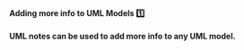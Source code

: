 <div id="title">

#### Adding more info to UML Models :one:

</div>

<div id="body">

**UML notes can be used to add more info to any UML model.**

<panel src="../../../../book/uml/notes/notes/embed-inOtherContext.md#title-and-body" boilerplate header="{{glyphicon_education}} UML → Notes" expanded />

</div>

<div id="extras">
</div>